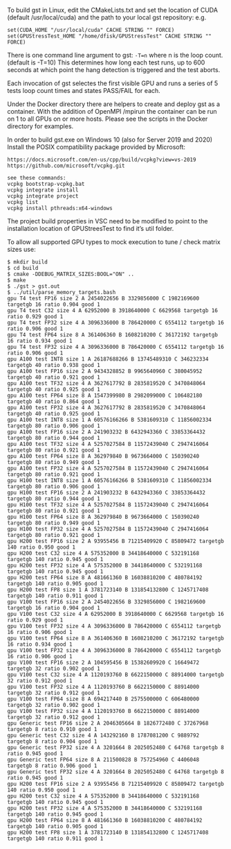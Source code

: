 To build gst in Linux, edit the CMakeLists.txt and set the location of CUDA 
(default /usr/local/cuda) and the path to your local gst repository:
e.g.
```
set(CUDA_HOME "/usr/local/cuda" CACHE STRING "" FORCE)
set(GPUStressTest_HOME "/home/dfisk/GPUStressTest" CACHE STRING "" FORCE)
```
There is one command line argument to gst: ```-T=n```   where n is the loop count.
(default is -T=10)  This determines how long each test runs, up to 600 seconds
at which point the hang detection is triggered and the test aborts.

Each invocation of gst selectes the first visible GPU and runs a series of 5 tests
loop count times and states PASS/FAIL for each.

Under the Docker directory there are helpers to create and deploy gst as a container. 
With the addition of OpenMPI /mpirun the container can be run on 1 to all GPUs
on or more hosts. Please see the scripts in the Docker directory for examples.

In order to build gst.exe on Windows 10 (also for Server 2019 and 2020)
Install the POSIX compatibility package provided by Microsoft:
```
https://docs.microsoft.com/en-us/cpp/build/vcpkg?view=vs-2019
https://github.com/microsoft/vcpkg.git

see these commands:
vcpkg bootstrap-vcpkg.bat
vcpkg integrate install
vcpkg integrate project
vcpkg list
vcpkg install pthreads:x64-windows
```

The project build properties in VSC need to be modified to point to the installation location of GPUStreesTest to find it’s util folder.

To allow all supported GPU types to mock execution to tune / check matrix sizes use:
```
$ mkdir build
$ cd build
$ cmake -DDEBUG_MATRIX_SIZES:BOOL="ON" ..
$ make
$ ./gst > gst.out
$ ../util/parse_memory_targets.bash 
gpu T4 test FP16 size 2 A 2454022656 B 3329856000 C 1982169600 targetgb 16 ratio 0.904 good 1
gpu T4 test C32 size 4 A 62952000 B 3918640000 C 6629568 targetgb 16 ratio 0.929 good 1
gpu T4 test FP32 size 4 A 3096336000 B 786420000 C 6554112 targetgb 16 ratio 0.906 good 1
gpu T4 test FP64 size 8 A 361406360 B 1608210200 C 36172192 targetgb 16 ratio 0.934 good 1
gpu T4 test FP32 size 4 A 3096336000 B 786420000 C 6554112 targetgb 16 ratio 0.906 good 1
gpu A100 test INT8 size 1 A 26187688266 B 13745489310 C 346232334 targetgb 40 ratio 0.938 good 1
gpu A100 test FP16 size 2 A 9434328852 B 9965640960 C 380045952 targetgb 40 ratio 0.921 good 1
gpu A100 test TF32 size 4 A 3627617792 B 2835819520 C 3470848064 targetgb 40 ratio 0.925 good 1
gpu A100 test FP64 size 8 A 1547399980 B 2982099000 C 106482180 targetgb 40 ratio 0.864 good 1
gpu A100 test FP32 size 4 A 3627617792 B 2835819520 C 3470848064 targetgb 40 ratio 0.925 good 1
gpu A100 test INT8 size 1 A 60576166266 B 5381609310 C 11856002334 targetgb 80 ratio 0.906 good 1
gpu A100 test FP16 size 2 A 241903232 B 6432943360 C 33853364432 targetgb 80 ratio 0.944 good 1
gpu A100 test TF32 size 4 A 5257027584 B 11572439040 C 2947416064 targetgb 80 ratio 0.921 good 1
gpu A100 test FP64 size 8 A 362979840 B 9673664000 C 150390240 targetgb 80 ratio 0.949 good 1
gpu A100 test FP32 size 4 A 5257027584 B 11572439040 C 2947416064 targetgb 80 ratio 0.921 good 1
gpu H100 test INT8 size 1 A 60576166266 B 5381609310 C 11856002334 targetgb 80 ratio 0.906 good 1
gpu H100 test FP16 size 2 A 241903232 B 6432943360 C 33853364432 targetgb 80 ratio 0.944 good 1
gpu H100 test TF32 size 4 A 5257027584 B 11572439040 C 2947416064 targetgb 80 ratio 0.921 good 1
gpu H100 test FP64 size 8 A 362979840 B 9673664000 C 150390240 targetgb 80 ratio 0.949 good 1
gpu H100 test FP32 size 4 A 5257027584 B 11572439040 C 2947416064 targetgb 80 ratio 0.921 good 1
gpu H200 test FP16 size 2 A 93955456 B 71215409920 C 85809472 targetgb 140 ratio 0.950 good 1
gpu H200 test C32 size 4 A 575352000 B 34418640000 C 532191168 targetgb 140 ratio 0.945 good 1
gpu H200 test FP32 size 4 A 575352000 B 34418640000 C 532191168 targetgb 140 ratio 0.945 good 1
gpu H200 test FP64 size 8 A 481661360 B 16038810200 C 480784192 targetgb 140 ratio 0.905 good 1
gpu H200 test FP8 size 1 A 3781723140 B 131854132800 C 1245717408 targetgb 140 ratio 0.911 good 1
gpu V100 test FP16 size 2 A 2454022656 B 3329856000 C 1982169600 targetgb 16 ratio 0.904 good 1
gpu V100 test C32 size 4 A 62952000 B 3918640000 C 6629568 targetgb 16 ratio 0.929 good 1
gpu V100 test FP32 size 4 A 3096336000 B 786420000 C 6554112 targetgb 16 ratio 0.906 good 1
gpu V100 test FP64 size 8 A 361406360 B 1608210200 C 36172192 targetgb 16 ratio 0.934 good 1
gpu V100 test FP32 size 4 A 3096336000 B 786420000 C 6554112 targetgb 16 ratio 0.906 good 1
gpu V100 test FP16 size 2 A 104595456 B 15382609920 C 16649472 targetgb 32 ratio 0.902 good 1
gpu V100 test C32 size 4 A 1120193760 B 6622150000 C 88914000 targetgb 32 ratio 0.912 good 1
gpu V100 test FP32 size 4 A 1120193760 B 6622150000 C 88914000 targetgb 32 ratio 0.912 good 1
gpu V100 test FP64 size 8 A 694217440 B 2575500000 C 606480000 targetgb 32 ratio 0.902 good 1
gpu V100 test FP32 size 4 A 1120193760 B 6622150000 C 88914000 targetgb 32 ratio 0.912 good 1
gpu Generic test FP16 size 2 A 2046305664 B 1826772480 C 37267968 targetgb 8 ratio 0.910 good 1
gpu Generic test C32 size 4 A 143292160 B 1787081200 C 9889792 targetgb 8 ratio 0.904 good 1
gpu Generic test FP32 size 4 A 3201664 B 2025052480 C 64768 targetgb 8 ratio 0.945 good 1
gpu Generic test FP64 size 8 A 211500828 B 757254960 C 4406048 targetgb 8 ratio 0.906 good 1
gpu Generic test FP32 size 4 A 3201664 B 2025052480 C 64768 targetgb 8 ratio 0.945 good 1
gpu H200 test FP16 size 2 A 93955456 B 71215409920 C 85809472 targetgb 140 ratio 0.950 good 1
gpu H200 test C32 size 4 A 575352000 B 34418640000 C 532191168 targetgb 140 ratio 0.945 good 1
gpu H200 test FP32 size 4 A 575352000 B 34418640000 C 532191168 targetgb 140 ratio 0.945 good 1
gpu H200 test FP64 size 8 A 481661360 B 16038810200 C 480784192 targetgb 140 ratio 0.905 good 1
gpu H200 test FP8 size 1 A 3781723140 B 131854132800 C 1245717408 targetgb 140 ratio 0.911 good 1
```



